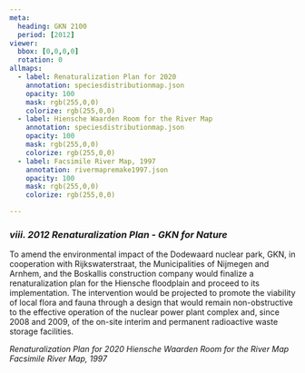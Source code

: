 ```yaml
---
meta:
  heading: GKN 2100
  period: [2012]
viewer:
  bbox: [0,0,0,0]
  rotation: 0
allmaps:
  - label: Renaturalization Plan for 2020
    annotation: speciesdistributionmap.json
    opacity: 100
    mask: rgb(255,0,0)
    colorize: rgb(255,0,0)
  - label: Hiensche Waarden Room for the River Map
    annotation: speciesdistributionmap.json
    opacity: 100
    mask: rgb(255,0,0)
    colorize: rgb(255,0,0)
  - label: Facsimile River Map, 1997
    annotation: rivermapremake1997.json
    opacity: 100
    mask: rgb(255,0,0)
    colorize: rgb(255,0,0)

---
```


### _viii.    2012 Renaturalization Plan - GKN for Nature_

To amend the environmental impact of the Dodewaard nuclear park, GKN, in cooperation with Rijkswaterstraat, the Municipalities of Nijmegen and Arnhem, and the Boskallis construction company would finalize a renaturalization plan for the Hiensche floodplain and proceed to its implementation. The intervention would be projected to promote the viability of local flora and fauna through a design that would remain non-obstructive to the effective operation of the nuclear power plant complex and, since 2008 and 2009, of the on-site interim and permanent radioactive waste storage facilities.

_Renaturalization Plan for 2020_
_Hiensche Waarden Room for the River Map_
_Facsimile River Map, 1997_
